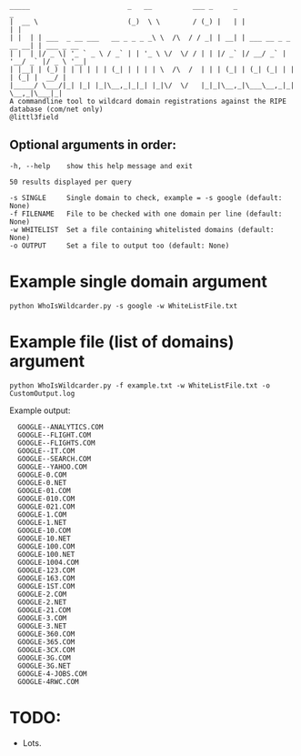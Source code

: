     _____                        _   __          ___ _     _                   _           
    |  __ \                      (_)  \ \        / (_) |   | |                 | |          
    | |  | | ___  _ __ ___   __ _ _ _ _\ \  /\  / / _| | __| | ___ __ _ _ __ __| | ___ _ __ 
    | |  | |/ _ \| '_ ` _ \ / _` | | '_ \ \/  \/ / | | |/ _` |/ __/ _` | '__/ _` |/ _ \ '__|
    | |__| | (_) | | | | | | (_| | | | | \  /\  /  | | | (_| | (_| (_| | | | (_| |  __/ |   
    |_____/ \___/|_| |_| |_|\__,_|_|_| |_|\/  \/   |_|_|\__,_|\___\__,_|_|  \__,_|\___|_|  
    A commandline tool to wildcard domain registrations against the RIPE database (com/net only)
    @littl3field
    

    
     
  ## Optional arguments in order:
  ```
  -h, --help    show this help message and exit
  
  50 results displayed per query
  
  -s SINGLE     Single domain to check, example = -s google (default: None)
  -f FILENAME   File to be checked with one domain per line (default: None)
  -w WHITELIST  Set a file containing whitelisted domains (default: None)
  -o OUTPUT     Set a file to output too (default: None)
  ```
  
  # Example single domain argument 
  ```
  python WhoIsWildcarder.py -s google -w WhiteListFile.txt 
  ```
  
  # Example file (list of domains) argument 
  ```
  python WhoIsWildcarder.py -f example.txt -w WhiteListFile.txt -o CustomOutput.log
  ``` 
  Example output:
  ```
	GOOGLE--ANALYTICS.COM
	GOOGLE--FLIGHT.COM
	GOOGLE--FLIGHTS.COM
	GOOGLE--IT.COM
	GOOGLE--SEARCH.COM
	GOOGLE--YAHOO.COM
	GOOGLE-0.COM
	GOOGLE-0.NET
	GOOGLE-01.COM
	GOOGLE-010.COM
	GOOGLE-021.COM
	GOOGLE-1.COM
	GOOGLE-1.NET
	GOOGLE-10.COM
	GOOGLE-10.NET
	GOOGLE-100.COM
	GOOGLE-100.NET
	GOOGLE-1004.COM
	GOOGLE-123.COM
	GOOGLE-163.COM
	GOOGLE-1ST.COM
	GOOGLE-2.COM
	GOOGLE-2.NET
	GOOGLE-21.COM
	GOOGLE-3.COM
	GOOGLE-3.NET
	GOOGLE-360.COM
	GOOGLE-365.COM
	GOOGLE-3CX.COM
	GOOGLE-3G.COM
	GOOGLE-3G.NET
	GOOGLE-4-JOBS.COM
	GOOGLE-4RWC.COM
  ```
  
  # TODO:
  
  - Lots.
